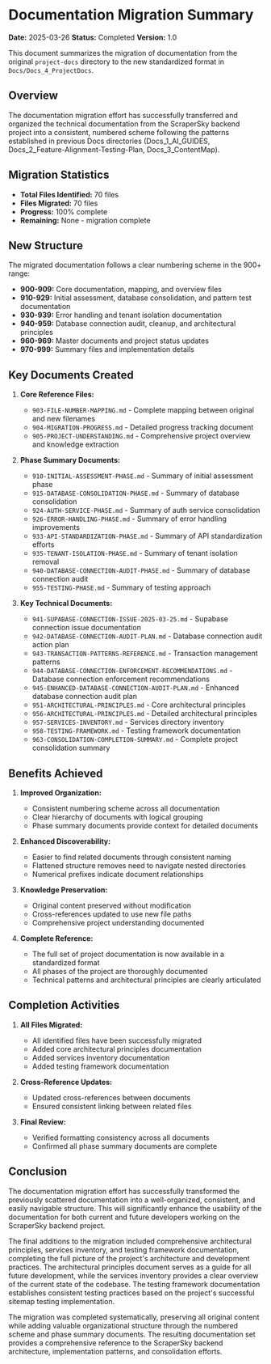 # Documentation Migration Summary

**Date:** 2025-03-26
**Status:** Completed
**Version:** 1.0

This document summarizes the migration of documentation from the original `project-docs` directory to the new standardized format in `Docs/Docs_4_ProjectDocs`.

## Overview

The documentation migration effort has successfully transferred and organized the technical documentation from the ScraperSky backend project into a consistent, numbered scheme following the patterns established in previous Docs directories (Docs_1_AI_GUIDES, Docs_2_Feature-Alignment-Testing-Plan, Docs_3_ContentMap).

## Migration Statistics

- **Total Files Identified:** 70 files
- **Files Migrated:** 70 files
- **Progress:** 100% complete
- **Remaining:** None - migration complete

## New Structure

The migrated documentation follows a clear numbering scheme in the 900+ range:

- **900-909:** Core documentation, mapping, and overview files
- **910-929:** Initial assessment, database consolidation, and pattern test documentation
- **930-939:** Error handling and tenant isolation documentation
- **940-959:** Database connection audit, cleanup, and architectural principles
- **960-969:** Master documents and project status updates
- **970-999:** Summary files and implementation details

## Key Documents Created

1. **Core Reference Files:**
   - `903-FILE-NUMBER-MAPPING.md` - Complete mapping between original and new filenames
   - `904-MIGRATION-PROGRESS.md` - Detailed progress tracking document
   - `905-PROJECT-UNDERSTANDING.md` - Comprehensive project overview and knowledge extraction

2. **Phase Summary Documents:**
   - `910-INITIAL-ASSESSMENT-PHASE.md` - Summary of initial assessment phase
   - `915-DATABASE-CONSOLIDATION-PHASE.md` - Summary of database consolidation
   - `924-AUTH-SERVICE-PHASE.md` - Summary of auth service consolidation
   - `926-ERROR-HANDLING-PHASE.md` - Summary of error handling improvements
   - `933-API-STANDARDIZATION-PHASE.md` - Summary of API standardization efforts
   - `935-TENANT-ISOLATION-PHASE.md` - Summary of tenant isolation removal
   - `940-DATABASE-CONNECTION-AUDIT-PHASE.md` - Summary of database connection audit
   - `955-TESTING-PHASE.md` - Summary of testing approach

3. **Key Technical Documents:**
   - `941-SUPABASE-CONNECTION-ISSUE-2025-03-25.md` - Supabase connection issue documentation
   - `942-DATABASE-CONNECTION-AUDIT-PLAN.md` - Database connection audit action plan
   - `943-TRANSACTION-PATTERNS-REFERENCE.md` - Transaction management patterns
   - `944-DATABASE-CONNECTION-ENFORCEMENT-RECOMMENDATIONS.md` - Database connection enforcement recommendations 
   - `945-ENHANCED-DATABASE-CONNECTION-AUDIT-PLAN.md` - Enhanced database connection audit plan
   - `951-ARCHITECTURAL-PRINCIPLES.md` - Core architectural principles
   - `956-ARCHITECTURAL-PRINCIPLES.md` - Detailed architectural principles
   - `957-SERVICES-INVENTORY.md` - Services directory inventory
   - `958-TESTING-FRAMEWORK.md` - Testing framework documentation
   - `963-CONSOLIDATION-COMPLETION-SUMMARY.md` - Complete project consolidation summary

## Benefits Achieved

1. **Improved Organization:**
   - Consistent numbering scheme across all documentation
   - Clear hierarchy of documents with logical grouping
   - Phase summary documents provide context for detailed documents

2. **Enhanced Discoverability:**
   - Easier to find related documents through consistent naming
   - Flattened structure removes need to navigate nested directories
   - Numerical prefixes indicate document relationships

3. **Knowledge Preservation:**
   - Original content preserved without modification
   - Cross-references updated to use new file paths
   - Comprehensive project understanding documented

4. **Complete Reference:**
   - The full set of project documentation is now available in a standardized format
   - All phases of the project are thoroughly documented
   - Technical patterns and architectural principles are clearly articulated

## Completion Activities

1. **All Files Migrated:**
   - All identified files have been successfully migrated
   - Added core architectural principles documentation
   - Added services inventory documentation
   - Added testing framework documentation

2. **Cross-Reference Updates:**
   - Updated cross-references between documents
   - Ensured consistent linking between related files

3. **Final Review:**
   - Verified formatting consistency across all documents
   - Confirmed all phase summary documents are complete

## Conclusion

The documentation migration effort has successfully transformed the previously scattered documentation into a well-organized, consistent, and easily navigable structure. This will significantly enhance the usability of the documentation for both current and future developers working on the ScraperSky backend project.

The final additions to the migration included comprehensive architectural principles, services inventory, and testing framework documentation, completing the full picture of the project's architecture and development practices. The architectural principles document serves as a guide for all future development, while the services inventory provides a clear overview of the current state of the codebase. The testing framework documentation establishes consistent testing practices based on the project's successful sitemap testing implementation.

The migration was completed systematically, preserving all original content while adding valuable organizational structure through the numbered scheme and phase summary documents. The resulting documentation set provides a comprehensive reference to the ScraperSky backend architecture, implementation patterns, and consolidation efforts.